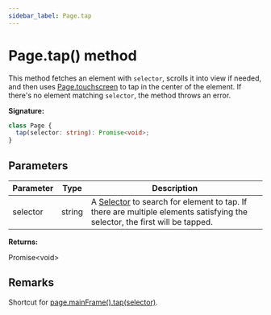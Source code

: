 ```yaml
---
sidebar_label: Page.tap
---
```


# Page.tap() method

This method fetches an element with `selector`, scrolls it into view if needed,
and then uses [Page.touchscreen](./puppeteer.page.touchscreen.md) to tap in the
center of the element. If there's no element matching `selector`, the method
throws an error.

**Signature:**

```typescript
class Page {
  tap(selector: string): Promise<void>;
}
```

## Parameters

| Parameter | Type   | Description                                                                                                                                                                                  |
| --------- | ------ | -------------------------------------------------------------------------------------------------------------------------------------------------------------------------------------------- |
| selector  | string | A [Selector](https://developer.mozilla.org/en-US/docs/Web/CSS/CSS_Selectors) to search for element to tap. If there are multiple elements satisfying the selector, the first will be tapped. |

**Returns:**

Promise&lt;void&gt;

## Remarks

Shortcut for [page.mainFrame().tap(selector)](./puppeteer.frame.tap.md).
